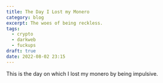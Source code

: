 ```yaml
---
title: The Day I Lost my Monero
category: blog
excerpt: The woes of being reckless.
tags:
  - crypto
  - darkweb
  - fuckups
draft: true
date: 2022-08-02 23:15
---
```

This is the day on which I lost my monero by being impulsive.